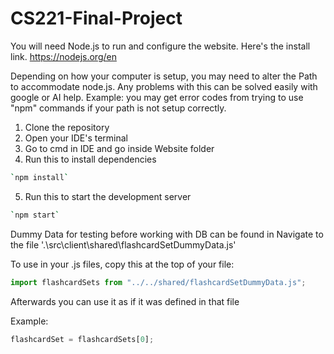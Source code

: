 # CS221-Final-Project

You will need Node.js to run and configure the website. Here's the install link. https://nodejs.org/en

Depending on how your computer is setup, you may need to alter the Path to accommodate node.js. Any problems with this can be solved easily with google or AI help.
Example: you may get error codes from trying to use "npm" commands if your path is not setup correctly. 

1. Clone the repository
2. Open your IDE's terminal
3. Go to cmd in IDE and go inside Website folder
4. Run this to install dependencies
```bash
`npm install` 
```
5. Run this to start the development server
```bash
`npm start`
```

Dummy Data for testing before working with DB can be found in 
Navigate to the file '.\src\client\shared\flashcardSetDummyData.js'

To use in your .js files, copy this at the top of your file:
```javascript
import flashcardSets from "../../shared/flashcardSetDummyData.js";
```
Afterwards you can use it as if it was defined in that file

Example:
```javascript
flashcardSet = flashcardSets[0];
```